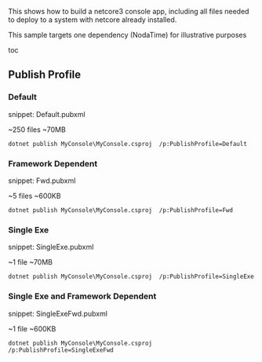 This shows how to build a netcore3 console app, including all files needed to deploy to a system with netcore already installed.

This sample targets one dependency (NodaTime) for illustrative purposes

toc


## Publish Profile


### Default

snippet: Default.pubxml

~250 files
~70MB

```
dotnet publish MyConsole\MyConsole.csproj  /p:PublishProfile=Default
```


### Framework Dependent

snippet: Fwd.pubxml

~5 files
~600KB

```
dotnet publish MyConsole\MyConsole.csproj  /p:PublishProfile=Fwd
```


### Single Exe

snippet: SingleExe.pubxml

~1 file
~70MB

```
dotnet publish MyConsole\MyConsole.csproj  /p:PublishProfile=SingleExe
```


### Single Exe and Framework Dependent

snippet: SingleExeFwd.pubxml

~1 file
~600KB

```
dotnet publish MyConsole\MyConsole.csproj  /p:PublishProfile=SingleExeFwd
```
